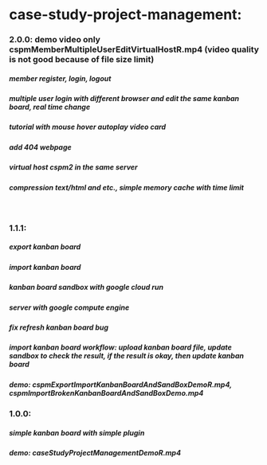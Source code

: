 <h1>case-study-project-management:</h1>
<h3>2.0.0: demo video only cspmMemberMultipleUserEditVirtualHostR.mp4 (video quality is not good because of file size limit)</h3>
<h5>member register, login, logout</h5>
<h5>multiple user login with different browser and edit the same kanban board, real time change</h5>
<h5>tutorial with mouse hover autoplay video card</h5>
<h5>add 404 webpage</h5>
<h5>virtual host cspm2 in the same server</h5>
<h5>compression text/html and etc., simple memory cache with time limit</h5>
<br>
<h3>1.1.1: </h3>
<h5>export kanban board</h5>
<h5>import kanban board</h5>
<h5>kanban board sandbox with google cloud run</h5>
<h5>server with google compute engine</h5>
<h5>fix refresh kanban board bug</h5>
<h5>import kanban board workflow: upload kanban board file, update sandbox to check the result, if the result is okay, then update kanban board</h5>
<h5>demo: cspmExportImportKanbanBoardAndSandBoxDemoR.mp4, cspmImportBrokenKanbanBoardAndSandBoxDemo.mp4</h5>
<h3>1.0.0: </h3>
<h5>simple kanban board with simple plugin</h5>
<h5>demo: caseStudyProjectManagementDemoR.mp4</h5>

